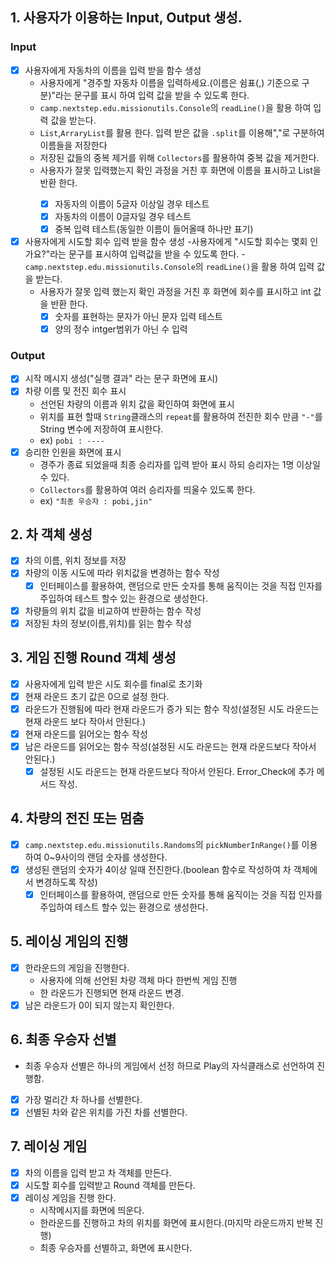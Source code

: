 ## 1. 사용자가 이용하는 Input, Output 생성.
### Input
- [x] 사용자에게 자동차의 이름을 입력 받을 함수 생성
  - 사용자에게 "경주할 자동차 이름을 입력하세요.(이름은 쉼표(,) 기준으로 구분)"라는 문구를 표시 하여 입력 값을 받을 수 있도록 한다.
  - `camp.nextstep.edu.missionutils.Console`의 `readLine()`을 활용 하여 입력 값을 받는다.
  - `List`,`ArraryList`를 활용 한다. 입력 받은 값을 `.split`를 이용해","로 구분하여 이름들을 저장한다
  - 저장된 값들의 중복 제거를 위해 `Collectors`를 활용하여 중복 값을 제거한다.
  - 사용자가 잘못 입력했는지 확인 과정을 거친 후 화면에 이름을 표시하고 List<String>을 반환 한다.
    - [x] 자동자의 이름이 5글자 이상일 경우 테스트
    - [x] 자동차의 이름이 0글자일 경우 테스트
    - [x] 중복 입력 테스트(동일한 이름이 들어올때 하나만 표기)
- [x] 사용자에게 시도할 회수 입력 받을 함수 생성
  -사용자에게 "시도할 회수는 몇회 인가요?"라는 문구를 표시하여 입력값을 받을 수 있도록 한다.
  -`camp.nextstep.edu.missionutils.Console`의 `readLine()`을 활용 하여 입력 값을 받는다.
  - 사용자가 잘못 입력 했는지 확인 과정을 거친 후 화면에 회수를 표시하고 int 값을 반환 한다.
    - [x] 숫자를 표현하는 문자가 아닌 문자 입력 테스트
    - [x] 양의 정수 intger범위가 아닌 수 입력
### Output
- [x] 시작 메시지 생성("실행 결과" 라는 문구 화면에 표시)
- [x] 차량 이름 및 전진 회수 표시
    - 선언된 차량의 이름과 위치 값을 확인하여 화면에 표시
    - 위치를 표현 할때 `String`클래스의 `repeat`를 활용하여 전진한 회수 만큼 `"-"`를 String 변수에 저장하여 표시한다.
    - ex) `pobi : ----`
- [x] 승리한 인원을 화면에 표시
    - 경주가 종료 되었을때 최종 승리자를 입력 받아 표시 하되 승리자는 1명 이상일 수 있다.
    - `Collectors`를 활용하여 여러 승리자를 띄울수 있도록 한다.
    - ex) `"최종 우승자 : pobi,jin"`

## 2. 차 객체 생성
- [x] 차의 이름, 위치 정보를 저장
- [x] 차량의 이동 시도에 따라 위치값을 변경하는 함수 작성
  - [x] 인터페이스를 활용하여, 랜덤으로 만든 숫자를 통해 움직이는 것을 직접 인자를 주입하여 테스트 할수 있는 환경으로 생성한다.
- [x] 차량들의 위치 값을 비교하여 반환하는 함수 작성
- [x] 저장된 차의 정보(이름,위치)를 읽는 함수 작성

## 3. 게임 진행 Round 객체 생성
- [x] 사용자에게 입력 받은 시도 회수를 final로 초기화
- [x] 현재 라운드 초기 값은 0으로 설정 한다.
- [x] 라운드가 진행됨에 따라 현재 라운드가 증가 되는 함수 작성(설정된 시도 라운드는 현재 라운드 보다 작아서 안된다.)
- [x] 현재 라운드를 읽어오는 함수 작성
- [x] 남은 라운드를 읽어오는 함수 작성(설정된 시도 라운드는 현재 라운드보다 작아서 안된다.)
  - [x] 설정된 시도 라운드는 현재 라운드보다 작아서 안된다. Error_Check에 추가 메서드 작성.

## 4. 차량의 전진 또는 멈춤
- [x] `camp.nextstep.edu.missionutils.Randoms`의 `pickNumberInRange()`를 이용하여  0~9사이의 랜덤 숫자를 생성한다.
- [x] 생성된 랜덤의 숫자가 4이상 일때 전진한다.(boolean 함수로 작성하여 차 객체에서 변경하도록 작성)
  - [x] 인터페이스를 활용하여, 랜덤으로 만든 숫자를 통해 움직이는 것을 직접 인자를 주입하여 테스트 할수 있는 환경으로 생성한다.

## 5. 레이싱 게임의 진행
- [x] 한라운드의 게임을 진행한다.
    - 사용자에 의해 선언된 차량 객체 마다 한번씩 게임 진행
    - 한 라운드가 진행되면 현재 라운드 변경.
- [x] 남은 라운드가 0이 되지 않는지 확인한다.

## 6. 최종 우승자 선별
  - 최종 우승자 선별은 하나의 게임에서 선정 하므로 Play의 자식클래스로 선언하여 진행함.
- [x] 가장 멀리간 차 하나를 선별한다.
- [x] 선별된 차와 같은 위치를 가진 차를 선별한다.

## 7. 레이싱 게임
- [x] 차의 이름을 입력 받고 차 객체를 만든다.
- [x] 시도할 회수를 입력받고 Round 객체를 만든다.
- [x] 레이싱 게임을 진행 한다.
    - 시작메시지를 화면에 띄운다.
    - 한라운드를 진행하고 차의 위치를 화면에 표시한다.(마지막 라운드까지 반복 진행)
    - 최종 우승자를 선별하고, 화면에 표시한다.